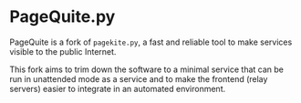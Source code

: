 # PageQuite.py #

PageQuite is a fork of `pagekite.py`, a fast and reliable tool to make 
services visible to the public Internet.

This fork aims to trim down the software to a minimal service that
can be run in unattended mode as a service and to make the frontend
(relay servers) easier to integrate in an automated environment.  

